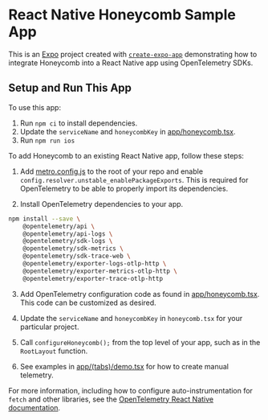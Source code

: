 # React Native Honeycomb Sample App

This is an [Expo](https://expo.dev) project created with [`create-expo-app`](https://www.npmjs.com/package/create-expo-app) demonstrating how to integrate Honeycomb into a React Native app using OpenTelemetry SDKs.

## Setup and Run This App

To use this app:

1. Run `npm ci` to install dependencies.
2. Update the `serviceName` and `honeycombKey` in [app/honeycomb.tsx](app/honeycomb.tsx).
3. Run `npm run ios`

To add Honeycomb to an existing React Native app, follow these steps:

1. Add [metro.config.js](metro.config.js) to the root of your repo and enable `config.resolver.unstable_enablePackageExports`. This is required for OpenTelemetry to be able to properly import its dependencies.

2. Install OpenTelemetry dependencies to your app.
```bash
npm install --save \
    @opentelemetry/api \
    @opentelemetry/api-logs \
    @opentelemetry/sdk-logs \
    @opentelemetry/sdk-metrics \
    @opentelemetry/sdk-trace-web \
    @opentelemetry/exporter-logs-otlp-http \
    @opentelemetry/exporter-metrics-otlp-http \
    @opentelemetry/exporter-trace-otlp-http
```

3. Add OpenTelemetry configuration code as found in [app/honeycomb.tsx](app/honeycomb.tsx). This code can be customized as desired.

4. Update the `serviceName` and `honeycombKey` in `honeycomb.tsx` for your particular project.

5. Call `configureHoneycomb();` from the top level of your app, such as in the `RootLayout` function.

6. See examples in [app/(tabs)/demo.tsx](app/(tabs)/demo.tsx) for how to create manual telemetry.

For more information, including how to configure auto-instrumentation for `fetch` and other libraries, see the [OpenTelemetry React Native documentation](https://opentelemetry.io/docs/demo/services/react-native-app/).